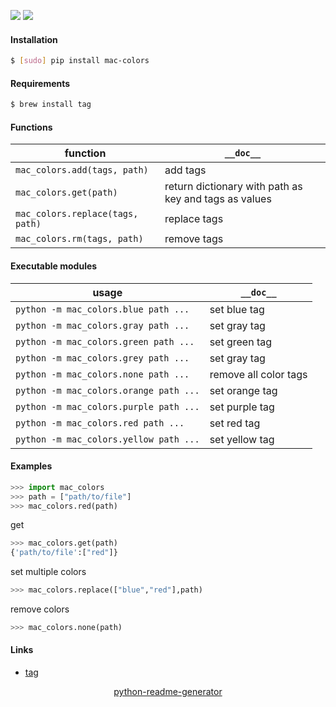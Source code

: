 <!--
https://pypi.org/project/readme-generator/
https://pypi.org/project/python-readme-generator/
-->

[![](https://img.shields.io/badge/OS-MacOS-blue.svg?longCache=True)]()
[![](https://img.shields.io/pypi/pyversions/mac-colors.svg?longCache=True)](https://pypi.org/project/mac-colors/)

#### Installation
```bash
$ [sudo] pip install mac-colors
```

#### Requirements
```bash
$ brew install tag
```

#### Functions
function|`__doc__`
-|-
`mac_colors.add(tags, path)` |add tags
`mac_colors.get(path)` |return dictionary with path as key and tags as values
`mac_colors.replace(tags, path)` |replace tags
`mac_colors.rm(tags, path)` |remove tags

#### Executable modules
usage|`__doc__`
-|-
`python -m mac_colors.blue path ...` |set blue tag
`python -m mac_colors.gray path ...` |set gray tag
`python -m mac_colors.green path ...` |set green tag
`python -m mac_colors.grey path ...` |set gray tag
`python -m mac_colors.none path ...` |remove all color tags
`python -m mac_colors.orange path ...` |set orange tag
`python -m mac_colors.purple path ...` |set purple tag
`python -m mac_colors.red path ...` |set red tag
`python -m mac_colors.yellow path ...` |set yellow tag

#### Examples
```python
>>> import mac_colors
>>> path = ["path/to/file"]
>>> mac_colors.red(path)
```
get
```python
>>> mac_colors.get(path)
{'path/to/file':["red"]}
```
set multiple colors
```python
>>> mac_colors.replace(["blue","red"],path)
```
remove colors
```python
>>> mac_colors.none(path)
```

#### Links
+   [tag](https://github.com/jdberry/tag)

<p align="center">
    <a href="https://pypi.org/project/python-readme-generator/">python-readme-generator</a>
</p>